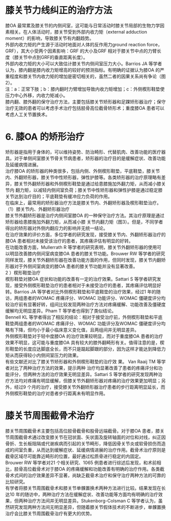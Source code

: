 # 膝关节力线纠正的治疗方法  
膝OA 最常累及膝关节的内侧间室，这可能与日常活动时膝关节局部的生物力学因素相关。在人体活动时，膝关节受到外部内收力矩（external adduction moment）的影响，导致膝关节有内翻趋势。  
外部内收力矩的产生源于活动时地面对人体的反作用力ground reaction force，GRF），其大小受两个因素影响：GRF 的大小及GRF 相对于膝关节中点的力臂长度（膝关节中点到GRF的垂直距离长度）。  
外部内收力矩的大小可以大致估计膝关节内侧间室压力大小。Barrios JA 等学者认为，膝内翻是膝内收力矩增高的较好的预测指标。有明确的证据认为膝OA 的严重程度和膝关节内收力矩的增加是密切相关的，虽然二者的因果关系尚有争论（图2）。  
注：a：正常下肢；b：膝内翻时力臂增加导致内收力矩增加；c：外侧楔形鞋垫使压力中心外移，内收力矩减小。  
膝内翻、膝外翻的保守治疗方法，主要包括膝关节矫形器和足踝矫形器治疗；保守治疗无效的患者可以考虑手术治疗包括胫骨高位截骨矫形术；重度膝OA 患者可以考虑人工关节置换术。  
# 6. 膝OA 的矫形治疗  
矫形器是指用于身体的，可以维持姿势、防治畸形、代替肌肉、改善功能的医疗器具。对于单侧间室膝关节骨关节病患者，矫形器的治疗目的是缓解症状、改善功能及延缓病情进展。  
治疗膝OA 的矫形器的种类很多，包括内侧、外侧楔形鞋垫，平底鞋垫，膝关节内、外翻矫形器，膝关节中性矫形器，弹性护膝等。各类矫形器的治疗原理略有差异，膝关节外翻矫形器和外侧楔形鞋垫是通过给患膝施加外翻力矩，从而减小膝关节内 翻力矩，以减轻内侧间室负荷；膝关节中性矫形器和弹性护膝是通过稳定膝关节达到治疗目的；平底鞋垫有缓冲应力负荷的作用。  
在临床上，最常用的矫形器治疗方法是膝关节内、外翻矫形器及楔形鞋垫治疗。  
（1）膝关节内、外翻矫形器治疗  
膝关节外翻矫形器是治疗内侧间室膝OA 的一种保守治疗方法。其治疗原理是通过矫形器给患膝施加外翻力矩，从而减小膝 关节内翻力矩（图3）。但是，不同学者得出的矫形器对外侧内翻应力的影响并无统一结论。  
在治疗效果的评价方面，多位学者的研究发现，接受膝关节内、外翻矫形器治疗的膝OA 患者相对未接受该治疗的患者，其疼痛评估有明显的好转。  
在功能改善方面，Mullerrath R 等学者的研究表明，膝关节外翻矫形器的使用可以明显改善膝内侧间室病变膝OA 患者的膝关节功能。Brouwer RW 等学者的研究同样发现，膝关节外翻矫形器在改善功能方面的作用，但同时发现，膝关节内翻矫形器对于外侧间室病变的膝OA 患者的膝关节功能并没有显著改善。  
2 ）楔形鞋垫治疗  
楔形鞋垫对膝OA 症状和功能的改善有一定的治疗效果。Sattari S 等学者研究发现，接受外侧楔形鞋垫治疗的患者相对于未接受治疗的患者，其疼痛评估明显好转。Barrios JA 等学者对比外侧楔形鞋垫和平底鞋垫的治疗效果，经过1 年的随访，两组患者的WOMAC 疼痛评分、WOMAC 功能评分、WOMAC 僵硬度评分均较治疗前有显著好转，组间比较发现两种治疗方法对疼痛缓解、功能改善及僵硬度缓解均无明显差异。Pham T 等学者也得到了类似结论。  
Bennell KL 等学者得出了相反的结论：相对于接受治疗前，外侧楔形鞋垫和平底鞋垫两组患者的WOMAC 疼痛评分、WOMAC 功能评分及WOMAC 僵硬度评分均略有下降，但均小于最小临床意义变化值，且两组间并无明显差异。  
外侧楔形鞋垫对于轻中度膝OA 的治疗效果较明显，而对于重度膝OA 患者的治疗效果不明显，这可能与重度膝OA 具有较大的膝外翻畸形有关。值得注意的是，楔形鞋垫的长度应达脚底全长，而不只是踮起脚跟的部分，因为这样才能达到降低力矩从而获得较小内侧间室压力的效果。  
有些文献还对比了膝关节矫形器和外侧楔形鞋垫的治疗效 果。 Van Raaij TM  等学者对比了两种治疗方法的效果，提示两种 治疗均显著改善了患者的疼痛评分和功能评分，但两种方法的治疗效果无明显差异。Sattari S 等学者的研究发现两种治疗方法均对疼痛有明显缓解，但膝关节外翻矫形器对疼痛的治疗效果更加明显；另外，经过9 个月的治疗，接受膝关节外翻矫形器治疗患者的步行距离明显延长，而外侧楔形鞋垫的治疗对患者步行距离未有明显作用。  
#  膝关节周围截骨术治疗  
膝关节周围截骨术主要包括高位胫骨截骨和股骨远端截骨。对于膝OA 患者，膝关节周围截骨术通过改变膝关节在冠状面、矢状面及旋转轴面的对位和对线，纠正因骨折、生长板阻隔或代谢疾病而引起的关节畸形，降低因骨关节炎或软骨损伤而造成的间室负重，从而达到缓解症状、延缓病情进展的治疗作用。截骨术治疗原则是截骨区域尽可能靠近畸形的位置，最好通过松质骨进行稳定的内固定。  
Brouwer RW 等学者对21 个相关研究、1065 例患者进行综述后发现，和术前相比，胫骨高位截骨术对于膝OA 的疼痛缓解和功能改善有明确的治疗作用。各类截骨术式间的治疗效果差异不显著，尚缺乏截骨术治疗和保守治疗两种方法的可靠的比较研究。  
有学者将膝关节周围截骨术和膝关节单髁置换术两种方法进行比较。结果发现在长达10 年的随访中，两种治疗方法在缓解症状、改善功能等方面均有明确的治疗效果，但两种治疗方法间并无明显差异。Stukenborg-Colsman C 等学者认为，虽然研究发现两种方法间无明显差异，但随着膝关节假体技术的不断进步，单髁置换治疗会比膝关节周围截骨治疗有更大的优势。  
